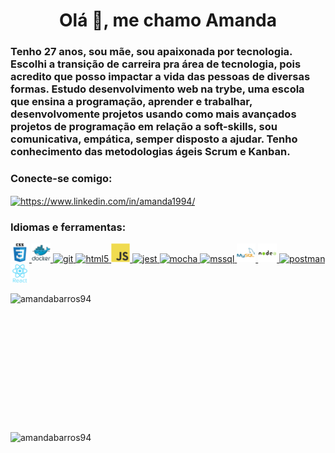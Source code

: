 <h1 align="center">Olá 👋, me chamo Amanda</h1>
<h3 align="left">Tenho 27 anos, sou mãe, sou apaixonada por tecnologia. Escolhi a transição de carreira pra área de
  tecnologia, pois acredito que posso impactar a vida das pessoas de diversas formas. Estudo desenvolvimento web na
  trybe, uma escola que ensina a programação, aprender e trabalhar, desenvolvomente projetos usando como mais avançados
  projetos de programação em relação a soft-skills, sou comunicativa, empática, semper disposto a ajudar. Tenho
  conhecimento das metodologias ágeis Scrum e Kanban.</h3>

<h3 align="left">Conecte-se comigo:</h3>
<p align="left">
  <a href="https://linkedin.com/in/https://www.linkedin.com/in/amanda1994/" target="blank"><img align="center"
      src="https://raw.githubusercontent.com/rahuldkjain/github-profile-readme-generator/master/src/images/icons/Social/linked-in-alt.svg"
      alt="https://www.linkedin.com/in/amanda1994/" height="30" width="30" /></a>
</p>

<h3 align="left">Idiomas e ferramentas:</h3>
<p align="left"> <a href="https://www.w3schools.com/css/" target="_blank" rel="noreferrer"> <img
      src="https://raw.githubusercontent.com/devicons/devicon/master/icons/css3/css3-original-wordmark.svg" alt="css3"
      width="30" height="30" /> </a> <a href="https://www.docker.com/" target="_blank" rel="noreferrer"> <img
      src="https://raw.githubusercontent.com/devicons/devicon/master/icons/docker/docker-original-wordmark.svg"
      alt="docker" width="30" height="30" /> </a> <a href="https://git-scm.com/" target="_blank" rel="noreferrer"> <img
      src="https://www.vectorlogo.zone/logos/git-scm/git-scm-icon.svg" alt="git" width="30" height="30" /> </a>
  <a href="https://www.w3.org/html/" target="_blank" rel="noreferrer"> <img
      src="https://raw.githubusercontent.com/devicons/devicon/master/icons /html5/html5-original-wordmark.svg"
      alt="html5" width="30" height="30" /> </a> <a href="https://developer.mozilla.org/en-US/docs/Web/JavaScript"
    target="_blank" rel="noreferrer"> <img
      src="https://raw.githubusercontent.com/devicons/devicon/master/icons/javascript/javascript-original.svg"
      alt="javascript" width="30" height="30" /> </a> <a href="https://jestjs.io" target="_blank" rel="noreferrer">
    <img src="https://www.vectorlogo.zone/logos/jestjsio/jestjsio-icon.svg" alt="jest" width="30" height="30" /> </a>
  <a href="https://mochajs.org" target="blank" rel="noreferrer"> <img
      src="https://www.vectorlogo.zone/logos/mochajs/mochajs-icon.svg" alt="mocha" width="30" height="30" /> </a> <a
    href="https://www.microsoft.com/en-us/sql-server" target="blank" rel="noreferrer"> <img
      src="https://www.svgrepo.com/show/303229/microsoft-sql-server-logo.svg" alt="mssql" width="30" height="30" />
  </a> <a href="https://www.mysql.com/" target="_blank" rel="noreferrer"> <img
      src="https://raw.githubusercontent.com/devicons/devicon/master/icons/mysql/mysql-original-wordmark.svg"
      alt=" mysql" width="30" height="30" /> </a> <a href="https://nodejs.org" target="_blank" rel="noreferrer"> <img
      src="https://raw.githubusercontent.com/devicons/devicon/master/icons/nodejs/nodejs-original-wordmark.svg"
      alt="nodejs" width="30" height="30" /> </a> <a href="https://postman.com" target="_blank" rel="noreferrer"> <img
      src="https://www.vectorlogo.zone/logos/getpostman/getpostman-icon.svg" alt="postman" largura="30" height="30" />
  </a> <a href="https://reactjs.org/" target="_blank" rel="noreferrer"> <img
      src="https://raw.githubusercontent.com/devicons/devicon/master/icons/react/react-original-wordmark.svg"
      alt="react" width="30" height="30" /> </a>

<p><img align="left"
    src="https://github-readme-stats.vercel.app/api/top-langs?username=amandabarros94&show_icons=true&locale=en&layout=compact"
    alt="amandabarros94" width="400" height="220" /> </p>

<p> <img align="center"
    src="https://github-readme-stats.vercel.app/api?username=amandabarros94&show_icons=true&locale=en"
    alt="amandabarros94" width="400" height="220" /> </p>
